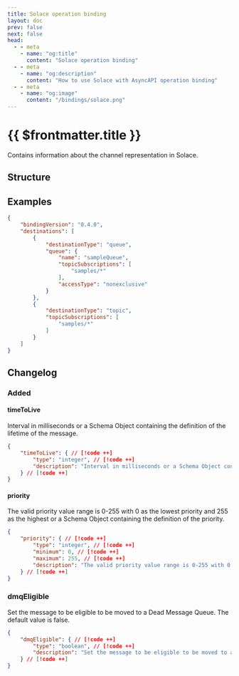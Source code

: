 ```yaml
---
title: Solace operation binding
layout: doc
prev: false
next: false
head:
  - - meta
    - name: "og:title"
      content: "Solace operation binding"
  - - meta
    - name: "og:description"
      content: "How to use Solace with AsyncAPI operation binding"
  - - meta
    - name: "og:image"
      content: "/bindings/solace.png"
---
```


# {{ $frontmatter.title }}

Contains information about the channel representation in Solace.

## Structure

<Json url="https://raw.githubusercontent.com/asyncapi/spec-json-schemas/master/bindings/solace/0.4.0/operation.json"/>

## Examples

```json
{
    "bindingVersion": "0.4.0",
    "destinations": [
        {
            "destinationType": "queue",
            "queue": {
                "name": "sampleQueue",
                "topicSubscriptions": [
                    "samples/*"
                ],
                "accessType": "nonexclusive"
            }
        },
        {
            "destinationType": "topic",
            "topicSubscriptions": [
                "samples/*"
            ]
        }
    ]
}
```

## Changelog

### Added

#### timeToLive

Interval in milliseconds or a Schema Object containing the definition of the lifetime of the message.

```json
{
    "timeToLive": { // [!code ++]
        "type": "integer", // [!code ++]
        "description": "Interval in milliseconds or a Schema Object containing the definition of the lifetime of the message." // [!code ++]
    } // [!code ++]
}
```

#### priority

The valid priority value range is 0-255 with 0 as the lowest priority and 255 as the highest or a Schema Object containing the definition of the priority.

```json
{
    "priority": { // [!code ++]
        "type": "integer", // [!code ++]
        "minimum": 0, // [!code ++]
        "maximum": 255, // [!code ++]
        "description": "The valid priority value range is 0-255 with 0 as the lowest priority and 255 as the highest or a Schema Object containing the definition of the priority." // [!code ++]
    } // [!code ++]
}
```

### dmqEligible

Set the message to be eligible to be moved to a Dead Message Queue. The default value is false.

```json
{
    "dmqEligible": { // [!code ++]
        "type": "boolean", // [!code ++]
        "description": "Set the message to be eligible to be moved to a Dead Message Queue. The default value is false." // [!code ++]
    } // [!code ++]
}
```